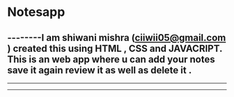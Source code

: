 # Notesapp
--------I am shiwani mishra (ciiwii05@gmail.com )
created this using HTML , CSS and JAVACRIPT. This is an web app where u can add your notes save it  again review it as well as delete it . 
------------------------
---------------------------------------------------
-------------------------------------------
